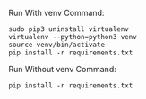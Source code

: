 Run With venv Command:
```
sudo pip3 uninstall virtualenv
virtualenv --python=python3 venv
source venv/bin/activate
pip install -r requirements.txt
```

Run Without venv Command:
```
pip install -r requirements.txt
```